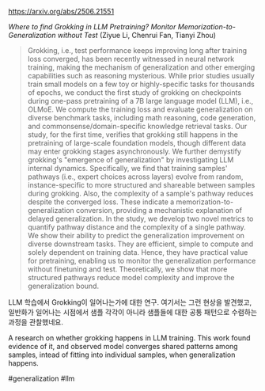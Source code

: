 https://arxiv.org/abs/2506.21551

*Where to find Grokking in LLM Pretraining? Monitor Memorization-to-Generalization without Test* (Ziyue Li, Chenrui Fan, Tianyi Zhou)

> Grokking, i.e., test performance keeps improving long after training loss converged, has been recently witnessed in neural network training, making the mechanism of generalization and other emerging capabilities such as reasoning mysterious. While prior studies usually train small models on a few toy or highly-specific tasks for thousands of epochs, we conduct the first study of grokking on checkpoints during one-pass pretraining of a 7B large language model (LLM), i.e., OLMoE. We compute the training loss and evaluate generalization on diverse benchmark tasks, including math reasoning, code generation, and commonsense/domain-specific knowledge retrieval tasks. Our study, for the first time, verifies that grokking still happens in the pretraining of large-scale foundation models, though different data may enter grokking stages asynchronously. We further demystify grokking's "emergence of generalization" by investigating LLM internal dynamics. Specifically, we find that training samples' pathways (i.e., expert choices across layers) evolve from random, instance-specific to more structured and shareable between samples during grokking. Also, the complexity of a sample's pathway reduces despite the converged loss. These indicate a memorization-to-generalization conversion, providing a mechanistic explanation of delayed generalization. In the study, we develop two novel metrics to quantify pathway distance and the complexity of a single pathway. We show their ability to predict the generalization improvement on diverse downstream tasks. They are efficient, simple to compute and solely dependent on training data. Hence, they have practical value for pretraining, enabling us to monitor the generalization performance without finetuning and test. Theoretically, we show that more structured pathways reduce model complexity and improve the generalization bound.

LLM 학습에서 Grokking이 일어나는가에 대한 연구. 여기서는 그런 현상을 발견했고, 일반화가 일어나는 시점에서 샘플 각각이 아니라 샘플들에 대한 공통 패턴으로 수렴하는 과정을 관찰했네요.

<english>
A research on whether grokking happens in LLM training. This work found evidence of it, and observed model converges shared patterns among samples, intead of fitting into individual samples, when generalization happens.
</english>

#generalization #llm 